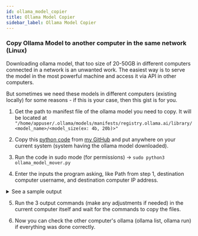```yaml
---
id: ollama_model_copier
title: Ollama Model Copier
sidebar_label: Ollama Model Copier
---
```


### Copy Ollama Model to another computer in the same network (Linux)

Downloading ollama model, that too size of 20-50GB in different computers connected in a network is an unwanted work. The easiest way is to serve the model in the most powerful machine and access it via API in other computers.

But sometimes we need these models in different computers (existing locally) for some reasons - if this is your case, then this gist is for you.

1. Get the path to manifest file of the ollama model you need to copy. It will be located at `"/home/appuser/.ollama/models/manifests/registry.ollama.ai/library/<model_name>/<model_size(ex: 4b, 20b)>"`

2. Copy this [python code](https://github.com/004Ajay/Personal-Works/blob/main/Helpfuls/ollama_models_copier.py) from [my GitHub](https://github.com/004Ajay) and put anywhere on your current system (system having the ollama model downloaded).

3. Run the code in sudo mode (for permissions) → `sudo python3 ollama_model_mover.py`

4. Enter the inputs the program asking, like Path from step 1, destination computer username, and destination computer IP address.

<details>
  <summary>See a sample output</summary>

```python
Please give path to the ollama manifest file(content inside it maybe in JSON format)
Sample path '/home/appuser/.ollama/models/manifests/registry.ollama.ai/library/qwen3/4b'
Enter path here: /home/appuser/.ollama/models/manifests/registry.ollama.ai/library/gpt-oss/20b

Ollama Manifest path given by you: '/home/appuser/.ollama/models/manifests/registry.ollama.ai/library/gpt-oss/20b'

I created some paths automatically.
Current system's ollama blobs path: '/home/appuser/.ollama/models/blobs'
Destination Manifest path: '/home/appuser/.ollama/models/manifests/registry.ollama.ai/library/gpt-oss/20b'
Destination Blobs path: '/home/appuser/.ollama/models/blobs'

Enter your destination computer username (Sample: appuser)
Enter username here: appuser

Enter your destination computer IP Address (Sample: 192.168.1.230)
Enter IP Address here: 192.168.1.230


#### Run the following commands from this computer ####


SSH command for making folders:

ssh appuser@192.168.1.230 'mkdir -p /home/appuser/.ollama/models/manifests/registry.ollama.ai/library/gpt-oss'


Manifest file scp command:

sudo scp /home/appuser/.ollama/models/manifests/registry.ollama.ai/library/gpt-oss/20b
appuser@192.168.1.230:/home/appuser/.ollama/models/manifests/registry.ollama.ai/library/gpt-oss/20b


Blob files scp command:

sudo scp
/home/appuser/.ollama/models/blobs/sha256-8d6fdda4b271e5b3a03151998ab665f896fa1d35acecf5848e3972f0254cea 
/home/appuser/.ollama/models/blobs/sha256-b112e727c6f18875636c56a779790a590d705aec9e1eb5a97d51fc2a778583
/home/appuser/.ollama/models/blobs/sha256-51468a0fd901ba858effc057a361f6dd33e4b3c99ead45f2673d2fd79a8943
/home/appuser/.ollama/models/blobs/sha256-f603567777e927149cbd4c0ec1314a90caba9400ad205ddc4ce47ed001c2d6
/home/appuser/.ollama/models/blobs/sha256-d8ba2f9a17b3bbdeb5690efaa409b3fcb0b56296a777c7ac78aa33bbddf182
appuser@192.168.1.230:/home/appuser/.ollama/models/blobs


## Info:
There are three commands, first one for making required folders, second for copying the manifest file and 
third for copying the blobs. Make sure you copy and enter both the commands.
If any auto-created path is wrong, correct in the final 'scp' commands.
It is better to make edits in the python code, for ex: addition of 'sudo' infront of all scp commands.
```

</details>

5. Run the 3 output commands (make any adjustments if needed) in the current computer itself and wait for the commands to copy the files. 

6. Now you can check the other computer's ollama (ollama list, ollama run) if everything was done correctly.